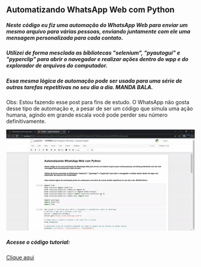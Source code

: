 ## Automatizando WhatsApp Web com Python

##### Neste código eu fiz uma automação do WhatsApp Web para enviar um mesmo arquivo para várias pessoas, enviando juntamente com ele uma mensagem personalizada para cada contato. 

##### Utilizei de forma mesclada as bibliotecas "selenium", "pyautogui" e "pyperclip" para abrir o navegador e realizar ações dentro do wpp e do explorador de arquivos do computador. 

##### Essa mesma lógica de automação pode ser usada para uma série de outras tarefas repetitivas no seu dia a dia. MANDA BALA. 

Obs: Estou fazendo esse post para fins de estudo. O WhatsApp não gosta desse tipo de automação e, a pesar de ser um código que simula uma ação humana, agindo em grande escala você pode perder seu número definitivamente.


<p align="center">
  <img src="src/assets/to_readme/Demonstração%20-%20automação%20wpp%2016.03.2022%20(GIF).gif" />
</p>

##### Acesse o código tutorial:
[Clique aqui]("https://github.com/FelixMarcelo/Automation_WPPWEB_Python/blob/main/Automacao_wppWEB_python.ipynb")

